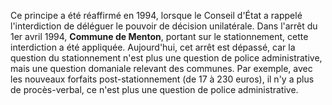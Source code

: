 Ce principe a été réaffirmé en 1994, lorsque le Conseil d'État a rappelé l'interdiction de déléguer le pouvoir de décision unilatérale. Dans l'arrêt du 1er avril 1994, **Commune de Menton**, portant sur le stationnement, cette interdiction a été appliquée. Aujourd'hui, cet arrêt est dépassé, car la question du stationnement n'est plus une question de police administrative, mais une question domaniale relevant des communes. Par exemple, avec les nouveaux forfaits post-stationnement (de 17 à 230 euros), il n'y a plus de procès-verbal, ce n'est plus une question de police administrative.